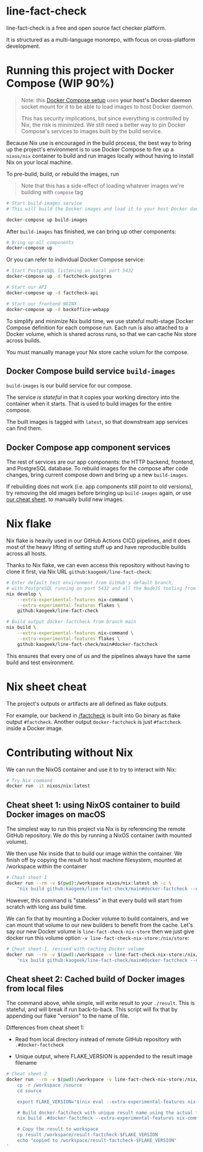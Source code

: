# line-fact-check

line-fact-check is a free and open source fact checker platform.

It is structured as a multi-language monorepo, with focus on cross-platform development.

# Running this project with Docker Compose (WIP 90%)

> Note: this [Docker Compose setup](/docker-compose.yaml) uses **your host's Docker daemon** socket mount
> for it to be able to load images to host Docker daemon.
> 
> This has security implications, but since everything is controlled by Nix, the risk is minimized.
> We still need a better way to pin Docker Compose's services to images built by the build service.

Because Nix use is encouraged in the build process, the best way to bring up the project's environment
is to use Docker Compose to fire up a `nixos/nix` container to build and run images locally without
having to install Nix on your local machine.

To pre-build, build, or rebuild the images, run

> Note that this has a side-effect of loading whatever images we're building with `compose` tag

```sh
# Start build-images service
# This will build the Docker images and load it to your host Docker daemon

docker-compose up build-images
```

After `build-images` has finished, we can bring up other components:

```sh
# Bring up all components
docker-compose up
```

Or you can refer to individual Docker Compose service:

```sh
# Start PostgreSQL listening on local port 5432
docker-compose up -d factcheck-postgres

# Start our API
docker-compose up -d factcheck-api

# Start our frontend NGINX
docker-compose up -d backoffice-webapp
```

To simplify and minimize Nix build time, we use stateful multi-stage Docker Compose definition for each compose run.
Each run is also attached to a Docker volume, which is shared across runs, so that we can cache Nix store across builds.

You must manually manage your Nix store cache volum for the compose.

## Docker Compose build service `build-images`

`build-images` is our build service for our compose.

The service *is stateful* in that it copies your working directory into the container
when it starts. That is used to build images for the entire compose.

The built images is tagged with `latest`, so that downstream app services can find them.

## Docker Compose app component services

The rest of services are our app components: the HTTP backend, frontend, and PostgreSQL database.
To rebuild images for the compose after code changes, bring current compose down and bring up
a new `build-images`.

If rebuilding does not work (i.e. app components still point to old versions),
try removing the old images before bringing up `build-images` again,
or use [our cheat sheet](#cheat-sheet-1-using-nixos-container-to-build-docker-images-on-macos).
to manually build new images.

# Nix flake

Nix flake is heavily used in our GitHub Actions CICD pipelines,
and it does most of the heavy lifting of setting stuff up and
have reproducible builds across all hosts.

Thanks to Nix flake, we can even access this repository without having to clone it first,
via Nix URL `github:kaogeek/line-fact-check`:

```sh
# Enter default test environment from GitHub's default branch,
# with PostgreSQL running on port 5432 and all the NodeJS tooling from Flake
nix develop \
    --extra-experimental-features nix-command \
    --extra-experimental-features flakes \
    github:kaogeek/line-fact-check

# Build output docker-factcheck from branch main
nix build \
    --extra-experimental-features nix-command \
    --extra-experimental-features flakes \
    github:kaogeek/line-fact-check/main#docker-factcheck
```

This ensures that every one of us and the pipelines always have the same build and test environment.

# Nix sheet cheat

The project's outputs or artifacts are all defined as flake outputs.

For example, our backend in [/factcheck](./factcheck/) is built into Go binary as flake output `#factcheck`. Another output `docker-factcheck` is just `#factcheck` inside a Docker image.

# Contributing without Nix

We can run the NixOS container and use it to try to interact with Nix:

```sh
# Try Nix command
docker run -it nixos/nix:latest
```

## Cheat sheet 1: using NixOS container to build Docker images on macOS

The simplest way to run this project via Nix is by referencing the remote GitHub repository.
We do this by running a NixOS container (with mounted volume).

We then use Nix inside that to build our image within the container.
We finish off by copying the result to host machine filesystem,
mounted at /workspace within the container

```sh
# Cheat sheet 1
docker run --rm -v $(pwd):/workspace nixos/nix:latest sh -c \
    "nix build github:kaogeek/line-fact-check/main#docker-factcheck --extra-experimental-features nix-command --extra-experimental-features flakes && cp result /workspace/"
```

However, this command is "stateless" in that every build will start from scratch with long ass build time.

We can fix that by mounting a Docker volume to build containers, and we can mount that volume to
our new builders to benefit from the cache. Let's say our new Docker volume is `line-fact-check-nix-store`
then we just give docker run this volume option `-v line-fact-check-nix-store:/nix/store`:

```sh
# Cheat sheet 1, revised with caching Docker volume
docker run --rm -v $(pwd):/workspace -v line-fact-check-nix-store:/nix/store nixos/nix:latest sh -c \
    "nix build github:kaogeek/line-fact-check/main#docker-factcheck --extra-experimental-features nix-command --extra-experimental-features flakes && cp result /workspace/"
```

## Cheat sheet 2: Cached build of Docker images from local files
The command above, while simple, will write result to your `./result`. This is stateful, and will break if run back-to-back. This script will fix that by appending our flake "version" to the name of file.

Differences from cheat sheet 1:

- Read from local directory instead of remote GitHub repository with `.#docker-factcheck`

- Unique output, where FLAKE_VERSION is appended to the result image filename

```sh
# Cheat sheet 2
docker run --rm -v $(pwd):/workspace -v line-fact-check-nix-store:/nix/store nixos/nix:latest sh -c '
    cp -r /workspace /source
    cd source

    export FLAKE_VERSION="$(nix eval --extra-experimental-features nix-command --extra-experimental-features flakes  .#version.text --raw)"

    # Build docker-factcheck with unique result name using the actual flake version
    nix build .#docker-factcheck --extra-experimental-features nix-command --extra-experimental-features flakes

    # Copy the result to workspace
    cp result /workspace/result-factcheck-$FLAKE_VERSION
    echo "copied to /workspace/result-factcheck-$FLAKE_VERSION"
'
```
